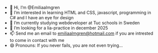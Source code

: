 - 👋 Hi, I’m @Emiliaalmgren
- 👀 I’m interested in learning HTML and CSS, javascript, programming in C# and I have an eye for design
- 🌱 I’m currently studying webdeveloper at Tuc schools in Sweden
- 💞️ I’m looking for a lia-practice in december 2025
- 📫 Send me an email to emiliaalmgren@hotmail.com if you are intrested to come in contact with me
- 😄 Pronouns: If you never fails, you are not even trying...

<!---
Emiliaalmgren/Emiliaalmgren is a ✨ special ✨ repository because its `README.md` (this file) appears on your GitHub profile.
You can click the Preview link to take a look at your changes.
--->
